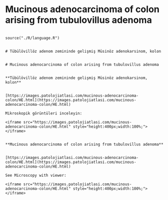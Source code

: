 # Mucinous adenocarcinoma of colon arising from tubulovillus adenoma



```{r language mucinous-adenocarcinoma-colon, echo=FALSE, include=TRUE}

source("./R/language.R")

```




```{asis, echo = (language == "TR")}

# Tübülövillöz adenom zemininde gelişmiş Müsinöz adenokarsinom, kolon

```




```{asis, echo = (language == "EN")}

# Mucinous adenocarcinoma of colon arising from tubulovillus adenoma

```




```{asis, echo = (language == "TR")}

**Tübülövillöz adenom zemininde gelişmiş Müsinöz adenokarsinom, kolon**


[https://images.patolojiatlasi.com/mucinous-adenocarcinoma-colon/HE.html](https://images.patolojiatlasi.com/mucinous-adenocarcinoma-colon/HE.html)

Mikroskopik görüntüleri inceleyin:

<iframe src="https://images.patolojiatlasi.com/mucinous-adenocarcinoma-colon/HE.html" style="height:400px;width:100%;"></iframe>

```




```{asis, echo = (language == "EN")}

**Mucinous adenocarcinoma of colon arising from tubulovillus adenoma**


[https://images.patolojiatlasi.com/mucinous-adenocarcinoma-colon/HE.html](https://images.patolojiatlasi.com/mucinous-adenocarcinoma-colon/HE.html)

See Microscopy with viewer: 

<iframe src="https://images.patolojiatlasi.com/mucinous-adenocarcinoma-colon/HE.html" style="height:400px;width:100%;"></iframe>

```


